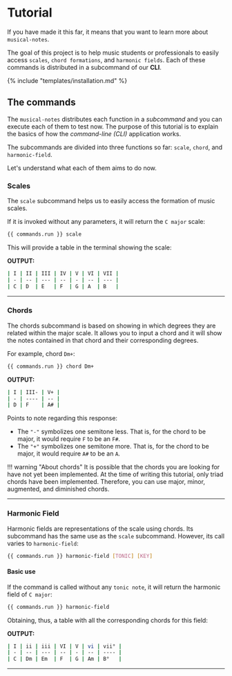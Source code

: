 # Tutorial

If you have made it this far, it means that you want to learn more about `musical-notes`.

The goal of this project is to help music students or professionals to easily access `scales`, `chord formations`, and `harmonic fields`. Each of these commands is distributed in a subcommand of our **CLI**.

{% include "templates/installation.md" %}


## The commands

The `musical-notes` distributes each function in a *subcommand* and you can execute each of them to test now. The purpose of this tutorial is to explain the basics of how the *command-line (CLI)* application works.

The subcommands are divided into three functions so far: `scale`, `chord`, and `harmonic-field`.

Let's understand what each of them aims to do now.

### Scales

The `scale` subcommand helps us to easily access the formation of music scales.

If it is invoked without any parameters, it will return the `C major` scale:

```bash
{{ commands.run }} scale
```

This will provide a table in the terminal showing the scale:

**OUTPUT:**  
```bash
| I | II | III | IV | V | VI | VII |
| - | -- | --- | -- | - | -- | --- |
| C | D  | E   | F  | G | A  | B   |
```

---

### Chords

The chords subcommand is based on showing in which degrees they are related within the major scale. It allows you to input a chord and it will show the notes contained in that chord and their corresponding degrees.

For example, chord `Dm+`:

```bash
{{ commands.run }} chord Dm+
```

**OUTPUT:**  
```bash
| I | III- | V+ |
| - | ---- | -- |
| D | F    | A# |
```

Points to note regarding this response:

 - The `"-"` symbolizes one semitone less. That is, for the chord to be major, it would require `F` to be an `F#`.
 - The `"+"` symbolizes one semitone more. That is, for the chord to be major, it would require `A#` to be an `A`.

!!! warning "About chords"
	It is possible that the chords you are looking for have not yet been implemented. At the time of writing this tutorial, only triad chords have been implemented. Therefore, you can use major, minor, augmented, and diminished chords.

---

### Harmonic Field

Harmonic fields are representations of the scale using chords. Its subcommand has the same use as the `scale` subcommand. However, its call varies to `harmonic-field`:

```bash
{{ commands.run }} harmonic-field [TONIC] [KEY]
```

#### Basic use

If the command is called without any `tonic note`, it will return the harmonic field of `C major`:

```bash
{{ commands.run }} harmonic-field
```

Obtaining, thus, a table with all the corresponding chords for this field:

**OUTPUT:**  
```bash
| I | ii | iii | VI | V | vi | vii° |
| - | -- | --- | -- | - | -- | ---- |
| C | Dm | Em  | F  | G | Am | B°   |
```

---
